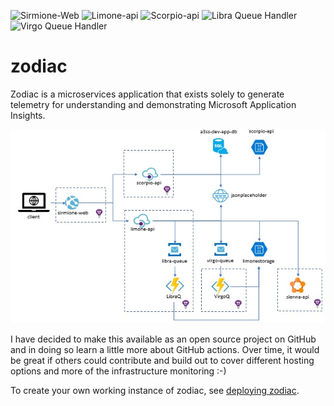 ![Sirmione-Web](https://github.com/nikkh/zodiac/workflows/Sirmione-Web/badge.svg)
![Limone-api](https://github.com/nikkh/zodiac/workflows/Limone-api/badge.svg)
![Scorpio-api](https://github.com/nikkh/zodiac/workflows/Scorpio-api/badge.svg)
![Libra Queue Handler](https://github.com/nikkh/zodiac/workflows/Libra%20Queue%20Handler/badge.svg)
![Virgo Queue Handler](https://github.com/nikkh/zodiac/workflows/Virgo%20Queue%20Handler/badge.svg)

# zodiac
Zodiac is a microservices application that exists solely to generate telemetry for understanding and demonstrating Microsoft Application Insights.  

![zodiac architecture](docs/zodiac-architecture.jpg)

I have decided to make this available as an open source project on GitHub and in doing so learn a little more about GitHub actions. Over time, it would be great if others could contribute and build out to cover different hosting options and more of the infrastructure monitoring :-)

To create your own working instance of zodiac, see [deploying zodiac](.github/workflows/README.md).
